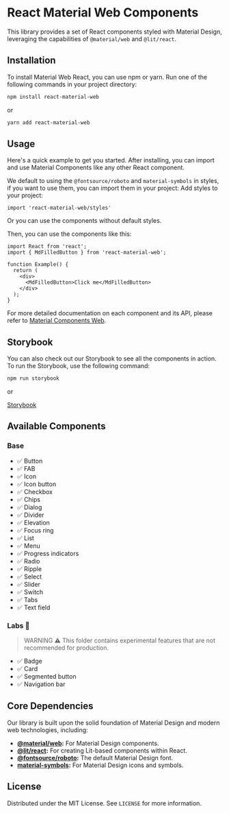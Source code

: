 # React Material Web Components

This library provides a set of React components styled with Material Design, leveraging the capabilities of `@material/web` and `@lit/react`.

## Installation

To install Material Web React, you can use npm or yarn. Run one of the following commands in your project directory:

```bash
npm install react-material-web
```

or

```bash
yarn add react-material-web
```

## Usage

Here's a quick example to get you started. After installing, you can import and use Material Components like any other React component.

We default to using the `@fontsource/roboto` and `material-symbols` in styles, if you want to use them, you can import them in your project:
Add styles to your project:
```tsx
import 'react-material-web/styles'
```

Or you can use the components without default styles.

Then, you can use the components like this:

```tsx
import React from 'react';
import { MdFilledButton } from 'react-material-web';

function Example() {
  return (
    <div>
      <MdFilledButton>Click me</MdFilledButton>
    </div>
  );
}
```

For more detailed documentation on each component and its API, please refer to [Material Components Web](https://github.com/material-components/material-web).

## Storybook

You can also check out our Storybook to see all the components in action. To run the Storybook, use the following command:

```bash
npm run storybook
```

or

[Storybook](https://react-material-web.netlify.app)

## Available Components

### Base
- ✅ Button
- ✅ FAB
- ✅ Icon
- ✅ Icon button
- ✅ Checkbox
- ✅ Chips
- ✅ Dialog
- ✅ Divider
- ✅ Elevation
- ✅ Focus ring
- ✅ List
- ✅ Menu
- ✅ Progress indicators
- ✅ Radio
- ✅ Ripple
- ✅ Select
- ✅ Slider
- ✅ Switch
- ✅ Tabs
- ✅ Text field

### Labs 🚧
> WARNING ⚠️ This folder contains experimental features that are not recommended for production.
- ✅ Badge
- ✅ Card
- ✅ Segmented button
- ✅ Navigation bar

## Core Dependencies

Our library is built upon the solid foundation of Material Design and modern web technologies, including:

- **[@material/web](https://github.com/material-components/material-web):** For Material Design components.
- **[@lit/react](https://github.com/lit/lit):** For creating Lit-based components within React.
- **[@fontsource/roboto](https://github.com/fontsource/font-files/tree/main/fonts/google/roboto):** The default Material Design font.
- **[material-symbols](https://github.com/marella/material-symbols):** For Material Design icons and symbols.


## License

Distributed under the MIT License. See `LICENSE` for more information.
